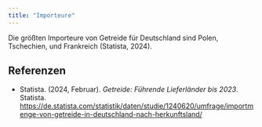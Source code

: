 ```yaml
---
title: "Importeure"
---
```


Die größten Importeure von Getreide für Deutschland sind Polen, Tschechien, und Frankreich (Statista, 2024).


## Referenzen
- Statista. (2024, Februar). *Getreide: Führende Lieferländer bis 2023*. Statista. <https://de.statista.com/statistik/daten/studie/1240620/umfrage/importmenge-von-getreide-in-deutschland-nach-herkunftsland/>


